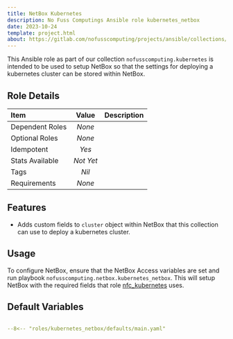 ```yaml
---
title: NetBox Kubernetes
description: No Fuss Computings Ansible role kubernetes_netbox
date: 2023-10-24
template: project.html
about: https://gitlab.com/nofusscomputing/projects/ansible/collections/kubernetes
---
```


This Ansible role as part of our collection `nofusscomputing.kubernetes` is intended to be used to setup NetBox so that the settings for deploying a kubernetes cluster can be stored within NetBox.


## Role Details

| Item| Value | Description |
|:---|:---:|:---|
| Dependent Roles | _None_ | |
| Optional Roles | _None_ | |
| Idempotent | _Yes_ |  |
| Stats Available | _Not Yet_ |  |
| Tags | _Nil_ |  |
| Requirements | _None_  |  |


## Features

- Adds custom fields to `cluster` object within NetBox that this collection can use to deploy a kubernetes cluster.


## Usage

To configure NetBox, ensure that the NetBox Access variables are set and run playbook `nofusscomputing.netbox.kubernetes_netbox`. This will setup NetBox with the required fields that role [nfc_kubernetes](../nfc_kubernetes/index.md) uses.


## Default Variables


``` yaml title="defaults/main.yaml" linenums="1"

--8<-- "roles/kubernetes_netbox/defaults/main.yaml"

```
